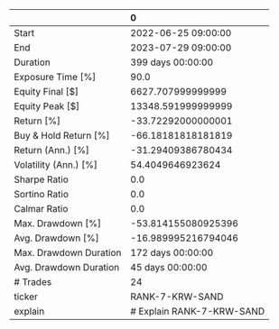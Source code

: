 |                        | 0                         |
|:-----------------------|:--------------------------|
| Start                  | 2022-06-25 09:00:00       |
| End                    | 2023-07-29 09:00:00       |
| Duration               | 399 days 00:00:00         |
| Exposure Time [%]      | 90.0                      |
| Equity Final [$]       | 6627.707999999999         |
| Equity Peak [$]        | 13348.591999999999        |
| Return [%]             | -33.72292000000001        |
| Buy & Hold Return [%]  | -66.18181818181819        |
| Return (Ann.) [%]      | -31.29409386780434        |
| Volatility (Ann.) [%]  | 54.4049646923624          |
| Sharpe Ratio           | 0.0                       |
| Sortino Ratio          | 0.0                       |
| Calmar Ratio           | 0.0                       |
| Max. Drawdown [%]      | -53.814155080925396       |
| Avg. Drawdown [%]      | -16.989995216794046       |
| Max. Drawdown Duration | 172 days 00:00:00         |
| Avg. Drawdown Duration | 45 days 00:00:00          |
| # Trades               | 24                        |
| ticker                 | RANK-7-KRW-SAND           |
| explain                | # Explain RANK-7-KRW-SAND |